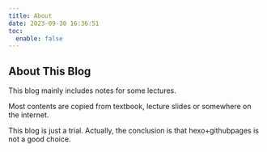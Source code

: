 ```yaml
---
title: About
date: 2023-09-30 16:36:51
toc:
  enable: false
---
```


## About This Blog

This blog mainly includes notes for some lectures. 

Most contents are copied from textbook, lecture slides or somewhere on the internet.

This blog is just a trial. Actually, the conclusion is that hexo+githubpages is not a good choice.

